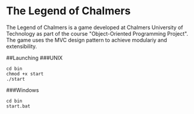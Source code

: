 The Legend of Chalmers
======================
The Legend of Chalmers is a game developed at Chalmers University of Technology
as part of the course "Object-Oriented Programming Project". The game uses the
MVC design pattern to achieve modulariy and extensibility.

##Launching
###UNIX
```
cd bin
chmod +x start
./start
```
###Windows
```
cd bin
start.bat
```
